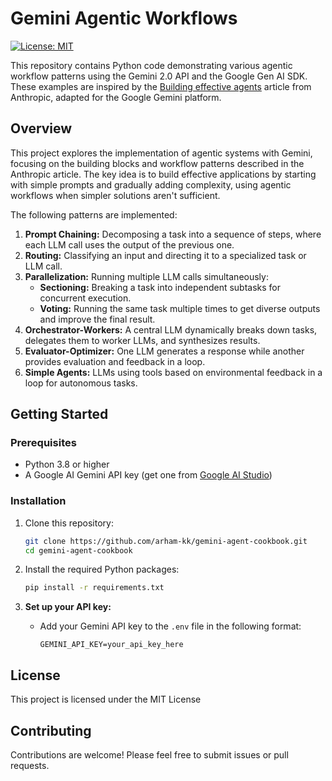 # Gemini Agentic Workflows

[![License: MIT](https://img.shields.io/badge/License-MIT-yellow.svg)](https://opensource.org/licenses/MIT)

This repository contains Python code demonstrating various agentic workflow patterns using the Gemini 2.0 API and the Google Gen AI SDK. These examples are inspired by the [Building effective agents](https://www.anthropic.com/research/building-effective-agents) article from Anthropic, adapted for the Google Gemini platform.

## Overview

This project explores the implementation of agentic systems with Gemini, focusing on the building blocks and workflow patterns described in the Anthropic article. The key idea is to build effective applications by starting with simple prompts and gradually adding complexity, using agentic workflows when simpler solutions aren't sufficient.

The following patterns are implemented:

1.  **Prompt Chaining:** Decomposing a task into a sequence of steps, where each LLM call uses the output of the previous one.
2.  **Routing:** Classifying an input and directing it to a specialized task or LLM call.
3.  **Parallelization:** Running multiple LLM calls simultaneously:
    *   **Sectioning:** Breaking a task into independent subtasks for concurrent execution.
    *   **Voting:** Running the same task multiple times to get diverse outputs and improve the final result.
4.  **Orchestrator-Workers:** A central LLM dynamically breaks down tasks, delegates them to worker LLMs, and synthesizes results.
5.  **Evaluator-Optimizer:** One LLM generates a response while another provides evaluation and feedback in a loop.
6.  **Simple Agents:** LLMs using tools based on environmental feedback in a loop for autonomous tasks.

## Getting Started

### Prerequisites

*   Python 3.8 or higher
*   A Google AI Gemini API key (get one from [Google AI Studio](https://aistudio.google.com/app/apikey))

### Installation

1.  Clone this repository:

    ```bash
    git clone https://github.com/arham-kk/gemini-agent-cookbook.git
    cd gemini-agent-cookbook
    ```
2.  Install the required Python packages:

     ```bash
    pip install -r requirements.txt
    ```
     
3. **Set up your API key:**

   *    Add your Gemini API key to the `.env` file in the following format:

        ```
        GEMINI_API_KEY=your_api_key_here
        ```

## License

This project is licensed under the MIT License

## Contributing

Contributions are welcome! Please feel free to submit issues or pull requests.
